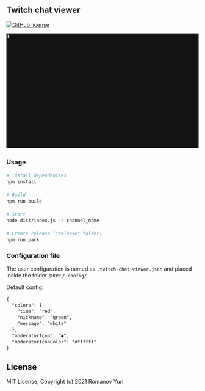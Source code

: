 ## Twitch chat viewer

[![GitHub license](https://img.shields.io/badge/license-MIT-blue.svg)](https://github.com/darteil/twitch-chat-viewer/blob/master/LICENSE.md)

![](media/demo.gif)

### Usage

```bash
# Install dependencies
npm install

# Build
npm run build

# Start
node dist/index.js -c channel_name

# Create release ("release" folder)
npm run pack
```

### Configuration file
The user configuration is named as `.twitch-chat-viewer.json` and placed inside the folder `$HOME/.config/`

Default config:
``` jsonc
{
  "colors": {
    "time": "red",
    "nickname": "green",
    "message": "white"
  },
  "moderatorIcon": "◉",
  "moderatorIconColor": "#ffffff"
}
```

## License

MIT License, Copyright (c) 2021 Romanov Yuri
